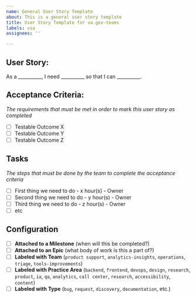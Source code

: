 ```yaml
---
name: General User Story Template
about: This is a general user story template
title: User Story Template for va.gov-teams
labels: vsa
assignees: ''

---
```


## User Story:
As a __________, I need __________ so that I can __________.

## Acceptance Criteria:
_The requirements that must be met in order to mark this user story as completed_
- [ ] Testable Outcome X
- [ ] Testable Outcome Y
- [ ] Testable Outcome Z

## Tasks
_The steps that must be done by the team to complete the acceptance criteria_
- [ ] First thing we need to do - x hour(s) - Owner
- [ ] Second thing we need to do - y hour(s) - Owner
- [ ] Third thing we need to do - z hour(s) - Owner
- [ ] etc

## Configuration
- [ ] **Attached to a Milestone** (when will this be completed?)
- [ ] **Attached to an Epic** (what body of work is this a part of?)
- [ ] **Labeled with Team** (`product support`, `analytics-insights`, `operations`, `triage`, `tools-improvements`)
- [ ] **Labeled with Practice Area** (`backend`, `frontend`, `devops`, `design`, `research`, `product`, `ia`, `qa`, `analytics`, `call center`, `research`, `accessibility`, `content`)
- [ ] **Labeled with Type** (`bug`, `request`, `discovery`, `documentation`, etc.)
